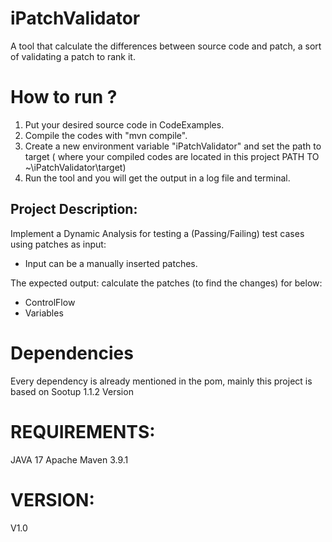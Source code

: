 # iPatchValidator
A tool that calculate the differences between source code and patch, a sort of validating a patch to rank it.

# How to run ?
1) Put your desired source code in CodeExamples.
2) Compile the codes with "mvn compile".
2) Create a new environment variable "iPatchValidator" and set the path to target ( where your compiled codes are located in this project PATH TO ~\iPatchValidator\target)
3) Run the tool and you will get the output in a log file and terminal.

## Project Description:

Implement a Dynamic Analysis for  testing a (Passing/Failing) test cases using patches as input: 
- Input can be a manually inserted patches.

The expected output: calculate the patches (to find the changes) for below:
- ControlFlow
- Variables

# Dependencies 
Every dependency is already mentioned in the pom, mainly this project is based on Sootup 1.1.2 Version

# REQUIREMENTS:
JAVA 17
Apache Maven 3.9.1

# VERSION:
V1.0


